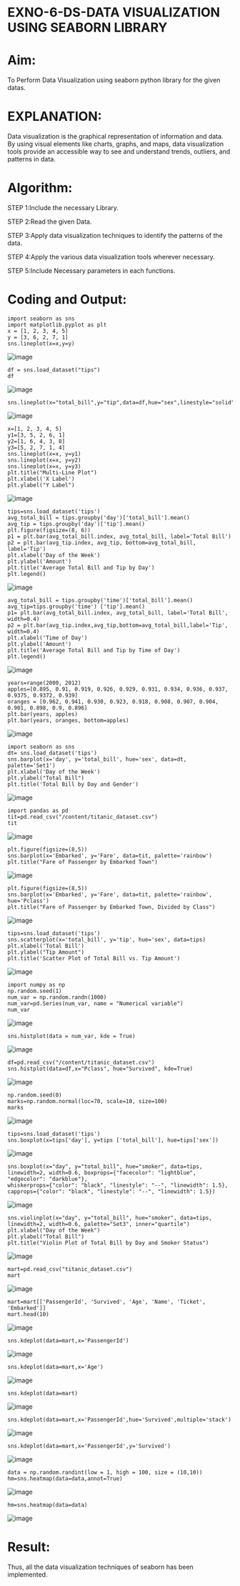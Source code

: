 # EXNO-6-DS-DATA VISUALIZATION USING SEABORN LIBRARY

# Aim:
  To Perform Data Visualization using seaborn python library for the given datas.

# EXPLANATION:
Data visualization is the graphical representation of information and data. By using visual elements like charts, graphs, and maps, data visualization tools provide an accessible way to see and understand trends, outliers, and patterns in data.

# Algorithm:
STEP 1:Include the necessary Library.

STEP 2:Read the given Data.

STEP 3:Apply data visualization techniques to identify the patterns of the data.

STEP 4:Apply the various data visualization tools wherever necessary.

STEP 5:Include Necessary parameters in each functions.

# Coding and Output:
```
import seaborn as sns
import matplotlib.pyplot as plt
x = [1, 2, 3, 4, 5]
y = [3, 6, 2, 7, 1]
sns.lineplot(x=x,y=y)
```
![image](https://github.com/user-attachments/assets/be2fcd69-5a52-452b-b91c-5c4da7a61320)
```
df = sns.load_dataset("tips")
df
```
![image](https://github.com/user-attachments/assets/331f3df6-29f7-4add-ad30-529fddda568c)
```
sns.lineplot(x="total_bill",y="tip",data=df,hue="sex",linestyle="solid",legend="auto")
```
![image](https://github.com/user-attachments/assets/e37c1597-0fb5-4213-bc20-37b682c8fc29)
```
x=[1, 2, 3, 4, 5]
y1=[3, 5, 2, 6, 1]
y2=[1, 6, 4, 3, 8]
y3=[5, 2, 7, 1, 4]
sns.lineplot(x=x, y=y1)
sns.lineplot(x=x, y=y2)
sns.lineplot(x=x, y=y3)
plt.title("Multi-Line Plot")
plt.xlabel('X Label')
plt.ylabel("Y Label")
```
![image](https://github.com/user-attachments/assets/74782241-db83-4261-9423-bd0f1f3123c7)
```
tips=sns.load_dataset('tips')
avg_total_bill = tips.groupby('day')['total_bill'].mean()
avg_tip = tips.groupby('day')['tip'].mean()
plt.figure(figsize=(8, 6))
p1 = plt.bar(avg_total_bill.index, avg_total_bill, label='Total Bill')
p2 = plt.bar(avg_tip.index, avg_tip, bottom=avg_total_bill, label='Tip')
plt.xlabel('Day of the Week')
plt.ylabel('Amount')
plt.title('Average Total Bill and Tip by Day')
plt.legend()
```
![image](https://github.com/user-attachments/assets/7b52c5d5-6437-45c9-ba4a-3e178ab0b359)
```
avg_total_bill = tips.groupby('time')['total_bill'].mean()
avg_tip=tips.groupby('time') ['tip'].mean()
p1= plt.bar(avg_total_bill.index, avg_total_bill, label='Total Bill', width=0.4)
p2 = plt.bar(avg_tip.index,avg_tip,bottom=avg_total_bill,label='Tip', width=0.4)
plt.xlabel('Time of Day')
plt.ylabel('Amount')
plt.title('Average Total Bill and Tip by Time of Day')
plt.legend()
```
![image](https://github.com/user-attachments/assets/aadeff86-569d-48e5-992e-480c6e20ecf1)
```
years=range(2000, 2012)
apples=[0.895, 0.91, 0.919, 0.926, 0.929, 0.931, 0.934, 0.936, 0.937, 0.9375, 0.9372, 0.939]
oranges = [0.962, 0.941, 0.930, 0.923, 0.918, 0.908, 0.907, 0.904, 0.901, 0.898, 0.9, 0.896]
plt.bar(years, apples)
plt.bar(years, oranges, bottom=apples)
```
![image](https://github.com/user-attachments/assets/6c27779c-2167-4ca0-936a-30b4200ab7c5)
```
import seaborn as sns
dt= sns.load_dataset('tips')
sns.barplot(x='day', y='total_bill', hue='sex', data=dt, palette='Set1')
plt.xlabel('Day of the Week')
plt.ylabel("Total Bill")
plt.title('Total Bill by Day and Gender')
```
![image](https://github.com/user-attachments/assets/059bb70b-421d-4533-9689-8cd535445195)
```
import pandas as pd
tit=pd.read_csv("/content/titanic_dataset.csv")
tit
```
![image](https://github.com/user-attachments/assets/fdfbfe67-15b7-482a-bd9d-ab8af59f2942)
```
plt.figure(figsize=(8,5))
sns.barplot(x='Embarked', y='Fare', data=tit, palette='rainbow') 
plt.title("Fare of Passenger by Embarked Town")
```
![image](https://github.com/user-attachments/assets/7ea411a4-0e23-46e6-8538-bb2ef3433496)
```
plt.figure(figsize=(8,5))
sns.barplot(x='Embarked', y='Fare', data=tit, palette='rainbow', hue='Pclass') 
plt.title("Fare of Passenger by Embarked Town, Divided by Class")
```
![image](https://github.com/user-attachments/assets/73107ab0-87a8-41a9-b439-e88012ed3339)
```
tips=sns.load_dataset('tips')
sns.scatterplot(x='total_bill', y='tip', hue='sex', data=tips)
plt.xlabel('Total Bill')
plt.ylabel("Tip Amount")
plt.title('Scatter Plot of Total Bill vs. Tip Amount')
```
![image](https://github.com/user-attachments/assets/f7b14c65-d9d3-4578-b4cd-4268405c33e0)
```
import numpy as np
np.random.seed(1)
num_var = np.random.randn(1000)
num_var=pd.Series(num_var, name = "Numerical variable")
num_var
```
![image](https://github.com/user-attachments/assets/e9758b6d-c9d8-4bad-8ea2-7ef8cecfce0a)
```
sns.histplot(data = num_var, kde = True)
```
![image](https://github.com/user-attachments/assets/1ee6dec9-effe-4fdd-9c90-29292dad10a3)
```
df=pd.read_csv("/content/titanic_dataset.csv")
sns.histplot(data=df,x="Pclass", hue="Survived", kde=True)
```
![image](https://github.com/user-attachments/assets/26024556-018a-49ee-a585-265727f22924)
```
np.random.seed(0)
marks=np.random.normal(loc=70, scale=10, size=100)
marks
```
![image](https://github.com/user-attachments/assets/49fe380f-a0bf-4da7-a791-f04469abee97)
```
tips=sns.load_dataset('tips')
sns.boxplot(x=tips['day'], y=tips ['total_bill'], hue=tips['sex'])
```
![image](https://github.com/user-attachments/assets/a4233b0d-90f1-4da1-8faa-097ad09934c9)
```
sns.boxplot(x="day", y="total_bill", hue="smoker", data=tips, linewidth=2, width=0.6, boxprops={"facecolor": "lightblue", "edgecolor": "darkblue"},
whiskerprops={"color": "black", "linestyle": "--", "linewidth": 1.5}, capprops={"color": "black", "linestyle": "--", "linewidth": 1.5})
```
![image](https://github.com/user-attachments/assets/ac847a5d-1238-4283-a5fd-ce89524d052a)
```
sns.violinplot(x="day", y="total_bill", hue="smoker", data=tips, linewidth=2, width=0.6, palette="Set3", inner="quartile")
plt.xlabel("Day of the Week")
plt.ylabel("Total Bill")
plt.title("Violin Plot of Total Bill by Day and Smoker Status")
```
![image](https://github.com/user-attachments/assets/fa15cced-36ad-437d-9a53-f07643b0e114)
```
mart=pd.read_csv("titanic_dataset.csv")
mart
```
![image](https://github.com/user-attachments/assets/c3d5caa4-1212-4919-92d7-93062a153c94)

```
mart=mart[['PassengerId', 'Survived', 'Age', 'Name', 'Ticket', 'Embarked']] 
mart.head(10)
```
![image](https://github.com/user-attachments/assets/0deabec3-5ca7-4d37-b234-5d1ef715a436)
```
sns.kdeplot(data=mart,x='PassengerId')
```
![image](https://github.com/user-attachments/assets/c3c6abc9-6447-4f5c-8736-67da644d0a10)
```
sns.kdeplot(data=mart,x='Age')
```
![image](https://github.com/user-attachments/assets/c79339b0-85da-496f-a7d0-2873ede562bb)
```
sns.kdeplot(data=mart)
```
![image](https://github.com/user-attachments/assets/9e0558c7-8e6a-4a8a-b432-637ac199f70d)
```
sns.kdeplot(data=mart,x='PassengerId',hue='Survived',multiple='stack')
```
![image](https://github.com/user-attachments/assets/814d6e77-ab6c-4ced-90f7-54515bbee960)
```
sns.kdeplot(data=mart,x='PassengerId',y='Survived')
```
![image](https://github.com/user-attachments/assets/b375e597-c1c9-40b3-9553-f9e125d8ff68)
```
data = np.random.randint(low = 1, high = 100, size = (10,10))
hm=sns.heatmap(data=data,annot=True)
```
![image](https://github.com/user-attachments/assets/f06afea2-e64d-4821-ac52-d7764ac23b8e)
```
hm=sns.heatmap(data=data)
```
![image](https://github.com/user-attachments/assets/e7695f7d-7356-4733-a2de-be42ce5b5526)

# Result:
Thus, all the data visualization techniques of seaborn has been implemented.
